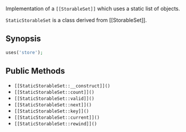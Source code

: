 Implementation of a `[[StorableSet]]` which uses a static list of objects.

`StaticStorableSet` is a class derived from [[StorableSet]].

## Synopsis

```php
uses('store');
```

## Public Methods

* `[[StaticStorableSet::__construct]]()`
* `[[StaticStorableSet::count]]()`
* `[[StaticStorableSet::valid]]()`
* `[[StaticStorableSet::next]]()`
* `[[StaticStorableSet::key]]()`
* `[[StaticStorableSet::current]]()`
* `[[StaticStorableSet::rewind]]()`

